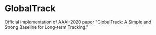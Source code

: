 # GlobalTrack
Official implementation of AAAI-2020 paper "GlobalTrack: A Simple and Strong Baseline for Long-term Tracking."
